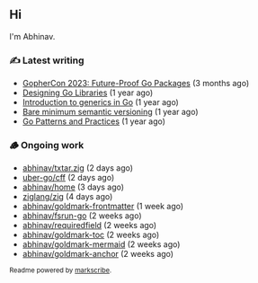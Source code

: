 ## Hi

I'm Abhinav.

### ✍️ Latest writing


- [GopherCon 2023: Future-Proof Go Packages](https://abhinavg.net/2023/09/27/future-proof-packages/) (3 months ago)
- [Designing Go Libraries](https://abhinavg.net/2022/12/06/designing-go-libraries/) (1 year ago)
- [Introduction to generics in Go](https://abhinavg.net/2022/11/23/generics-intro/) (1 year ago)
- [Bare minimum semantic versioning](https://abhinavg.net/2022/11/07/semver/) (1 year ago)
- [Go Patterns and Practices](https://abhinavg.net/2022/09/19/go-patterns-and-practices-talk/) (1 year ago)

### 🪵 Ongoing work


- [abhinav/txtar.zig](https://github.com/abhinav/txtar.zig) (2 days ago)
- [uber-go/cff](https://github.com/uber-go/cff) (2 days ago)
- [abhinav/home](https://github.com/abhinav/home) (3 days ago)
- [ziglang/zig](https://github.com/ziglang/zig) (4 days ago)
- [abhinav/goldmark-frontmatter](https://github.com/abhinav/goldmark-frontmatter) (1 week ago)
- [abhinav/fsrun-go](https://github.com/abhinav/fsrun-go) (2 weeks ago)
- [abhinav/requiredfield](https://github.com/abhinav/requiredfield) (2 weeks ago)
- [abhinav/goldmark-toc](https://github.com/abhinav/goldmark-toc) (2 weeks ago)
- [abhinav/goldmark-mermaid](https://github.com/abhinav/goldmark-mermaid) (2 weeks ago)
- [abhinav/goldmark-anchor](https://github.com/abhinav/goldmark-anchor) (2 weeks ago)

<sub>Readme powered by [markscribe](https://github.com/muesli/markscribe).</sub>
